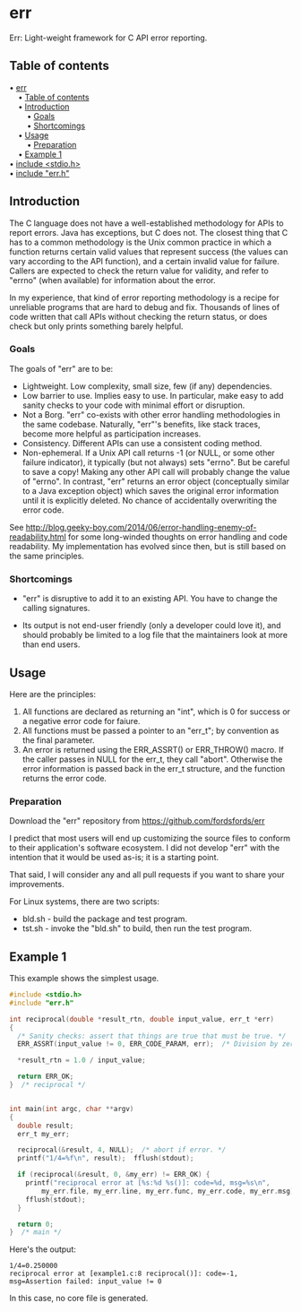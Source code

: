 # err
Err: Light-weight framework for C API error reporting.


## Table of contents

<!-- mdtoc-start -->
&bull; [err](#err)  
&nbsp;&nbsp;&nbsp;&nbsp;&bull; [Table of contents](#table-of-contents)  
&nbsp;&nbsp;&nbsp;&nbsp;&bull; [Introduction](#introduction)  
&nbsp;&nbsp;&nbsp;&nbsp;&nbsp;&nbsp;&nbsp;&nbsp;&bull; [Goals](#goals)  
&nbsp;&nbsp;&nbsp;&nbsp;&nbsp;&nbsp;&nbsp;&nbsp;&bull; [Shortcomings](#shortcomings)  
&nbsp;&nbsp;&nbsp;&nbsp;&bull; [Usage](#usage)  
&nbsp;&nbsp;&nbsp;&nbsp;&nbsp;&nbsp;&nbsp;&nbsp;&bull; [Preparation](#preparation)  
&nbsp;&nbsp;&nbsp;&nbsp;&bull; [Example 1](#example-1)  
&bull; [include <stdio.h>](#include-stdioh)  
&bull; [include "err.h"](#include-errh)  
<!-- TOC created by '../mdtoc/mdtoc.pl README.md' (see https://github.com/fordsfords/mdtoc) -->
<!-- mdtoc-end -->


## Introduction

The C language does not have a well-established methodology for
APIs to report errors.
Java has exceptions, but C does not.
The closest thing that C has to a common methodology is the Unix common
practice in which a function returns certain valid values that represent
success (the values can vary according to the API function),
and a certain invalid value for failure.
Callers are expected to check the return value for validity,
and refer to "errno" (when available) for information about the error.

In my experience, that kind of error reporting methodology is a recipe
for unreliable programs that are hard to debug and fix.
Thousands of lines of code written that call APIs without checking the
return status, or does check but only prints something barely helpful.

### Goals

The goals of "err" are to be:
* Lightweight.
Low complexity, small size, few (if any) dependencies.
* Low barrier to use.
Implies easy to use.
In particular, make easy to add sanity checks to your code with minimal
effort or disruption.
* Not a Borg.
"err" co-exists with other error handling methodologies in the same codebase.
Naturally, "err"'s benefits, like stack traces,
become more helpful as participation increases.
* Consistency.
Different APIs can use a consistent coding method.
* Non-ephemeral.
If a Unix API call returns -1 (or NULL, or some other failure indicator),
it typically (but not always) sets "errno".
But be careful to save a copy!
Making any other API call will probably change the value of  "errno".
In contrast, "err" returns an error object
(conceptually similar to a Java exception object)
which saves the original error information until it is explicitly deleted.
No chance of accidentally overwriting the error code.

See http://blog.geeky-boy.com/2014/06/error-handling-enemy-of-readability.html
for some long-winded thoughts on error handling and code readability.
My implementation has evolved since then, but is still based on the same
principles.

### Shortcomings

* "err" is disruptive to add it to an existing API.
You have to change the calling signatures.

* Its output is not end-user friendly (only a developer could love it),
and should probably be limited to a log file that the maintainers look
at more than end users.

## Usage

Here are the principles:

1. All functions are declared as returning an "int", which is 0 for
success or a negative error code for faiure.
1. All functions must be passed a pointer to an "err_t";
by convention as the final parameter.
1. An error is returned using the ERR_ASSRT() or ERR_THROW() macro.
If the caller passes in NULL for the err_t, they call "abort".
Otherwise the error information is passed back in the err_t structure,
and the function returns the error code.

### Preparation

Download the "err" repository from https://github.com/fordsfords/err

I predict that most users will end up customizing the source files to
conform to their application's software ecosystem.
I did not develop "err" with the intention that it would be used as-is;
it is a starting point.

That said, I will consider any and all pull requests if you want to
share your improvements.

For Linux systems, there are two scripts:
* bld.sh - build the package and test program.
* tst.sh - invoke the "bld.sh" to build, then run the test program.

## Example 1

This example shows the simplest usage.

```c
#include <stdio.h>
#include "err.h"

int reciprocal(double *result_rtn, double input_value, err_t *err)
{
  /* Sanity checks: assert that things are true that must be true. */
  ERR_ASSRT(input_value != 0, ERR_CODE_PARAM, err);  /* Division by zero not allowed. */

  *result_rtn = 1.0 / input_value;

  return ERR_OK;
}  /* reciprocal */


int main(int argc, char **argv)
{
  double result;
  err_t my_err;

  reciprocal(&result, 4, NULL);  /* abort if error. */
  printf("1/4=%f\n", result);  fflush(stdout);

  if (reciprocal(&result, 0, &my_err) != ERR_OK) {
  	printf("reciprocal error at [%s:%d %s()]: code=%d, msg=%s\n",
	    my_err.file, my_err.line, my_err.func, my_err.code, my_err.msg);
    fflush(stdout);
  }

  return 0;
}  /* main */
```

Here's the output:
````
1/4=0.250000
reciprocal error at [example1.c:8 reciprocal()]: code=-1, msg=Assertion failed: input_value != 0
````
In this case, no core file is generated.
